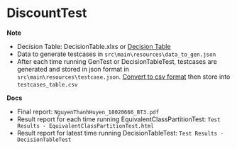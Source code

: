 # DiscountTest

**Note**

- Decision Table: DecisionTable.xlxs or [Decision Table](https://docs.google.com/spreadsheets/d/1MZvO0AZV-IwcKDb2K5ziFM1-xf5nNcI3Rul_Xm9PyZU/edit?usp=sharing)
- Data to generate testcases in ```src\main\resources\data_to_gen.json```
- After each time running GenTest or DecisionTableTest, testcases are generated and stored in json format in ```src\main\resources\testcase.json```. [Convert to csv format](https://codebeautify.org/jsonviewer) then store into ```testcases_table.csv```


**Docs**
- Final report: ```NguyenThanhHuyen_18020666_BT3.pdf```
- Result report for each time running EquivalentClassPartitionTest: ```Test Results - EquivalentClassPartitionTest.html```
- Result report for latest time running DecisionTableTest: ```Test Results - DecisionTableTest```

  
